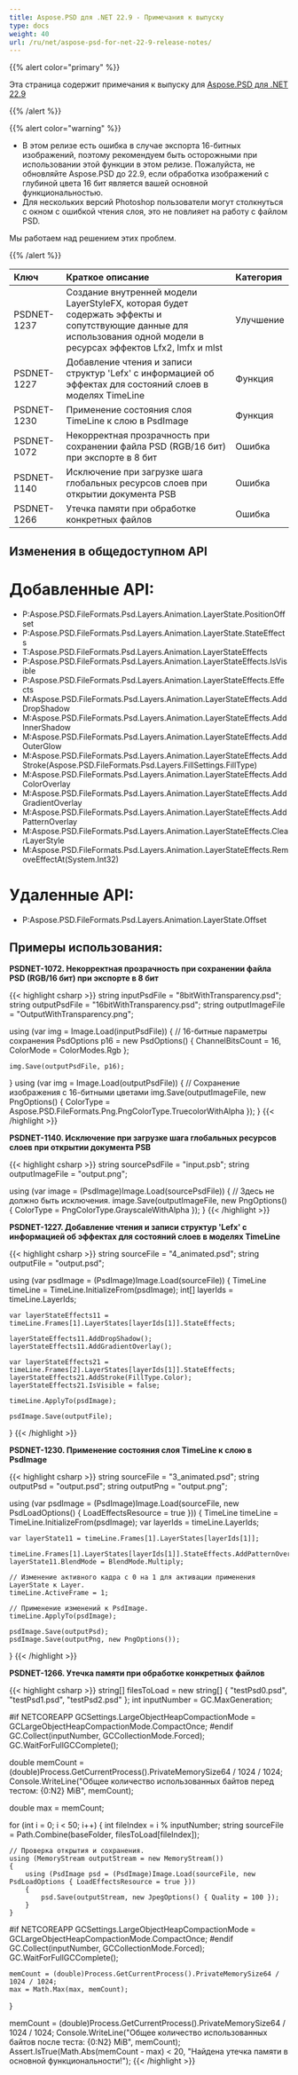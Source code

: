 ```yaml
---
title: Aspose.PSD для .NET 22.9 - Примечания к выпуску
type: docs
weight: 40
url: /ru/net/aspose-psd-for-net-22-9-release-notes/
---
```


{{% alert color="primary" %}}

Эта страница содержит примечания к выпуску для [Aspose.PSD для .NET 22.9](https://www.nuget.org/packages/Aspose.PSD/)

{{% /alert %}}

{{% alert color="warning" %}}

- В этом релизе есть ошибка в случае экспорта 16-битных изображений, поэтому рекомендуем быть осторожными при использовании этой функции в этом релизе.
Пожалуйста, не обновляйте Aspose.PSD до 22.9, если обработка изображений с глубиной цвета 16 бит является вашей основной функциональностью.
- Для нескольких версий Photoshop пользователи могут столкнуться с окном с ошибкой чтения слоя, это не повлияет на работу с файлом PSD.

Мы работаем над решением этих проблем.

{{% /alert %}}

|**Ключ**|**Краткое описание**|**Категория**|
| :- | :- | :- |
|PSDNET-1237|Создание внутренней модели LayerStyleFX, которая будет содержать эффекты и сопутствующие данные для использования одной модели в ресурсах эффектов Lfx2, lmfx и mlst|Улучшение|
|PSDNET-1227|Добавление чтения и записи структур 'Lefx' с информацией об эффектах для состояний слоев в моделях TimeLine|Функция|
|PSDNET-1230|Применение состояния слоя TimeLine к слою в PsdImage|Функция|
|PSDNET-1072|Некорректная прозрачность при сохранении файла PSD (RGB/16 бит) при экспорте в 8 бит|Ошибка|
|PSDNET-1140|Исключение при загрузке шага глобальных ресурсов слоев при открытии документа PSB|Ошибка|
|PSDNET-1266|Утечка памяти при обработке конкретных файлов|Ошибка|


## **Изменения в общедоступном API**
# **Добавленные API:**
- P:Aspose.PSD.FileFormats.Psd.Layers.Animation.LayerState.PositionOffset
- P:Aspose.PSD.FileFormats.Psd.Layers.Animation.LayerState.StateEffects
- T:Aspose.PSD.FileFormats.Psd.Layers.Animation.LayerStateEffects
- P:Aspose.PSD.FileFormats.Psd.Layers.Animation.LayerStateEffects.IsVisible
- P:Aspose.PSD.FileFormats.Psd.Layers.Animation.LayerStateEffects.Effects
- M:Aspose.PSD.FileFormats.Psd.Layers.Animation.LayerStateEffects.AddDropShadow
- M:Aspose.PSD.FileFormats.Psd.Layers.Animation.LayerStateEffects.AddInnerShadow
- M:Aspose.PSD.FileFormats.Psd.Layers.Animation.LayerStateEffects.AddOuterGlow
- M:Aspose.PSD.FileFormats.Psd.Layers.Animation.LayerStateEffects.AddStroke(Aspose.PSD.FileFormats.Psd.Layers.FillSettings.FillType)
- M:Aspose.PSD.FileFormats.Psd.Layers.Animation.LayerStateEffects.AddColorOverlay
- M:Aspose.PSD.FileFormats.Psd.Layers.Animation.LayerStateEffects.AddGradientOverlay
- M:Aspose.PSD.FileFormats.Psd.Layers.Animation.LayerStateEffects.AddPatternOverlay
- M:Aspose.PSD.FileFormats.Psd.Layers.Animation.LayerStateEffects.ClearLayerStyle
- M:Aspose.PSD.FileFormats.Psd.Layers.Animation.LayerStateEffects.RemoveEffectAt(System.Int32)


# **Удаленные API:**
- P:Aspose.PSD.FileFormats.Psd.Layers.Animation.LayerState.Offset


## **Примеры использования:**

**PSDNET-1072. Некорректная прозрачность при сохранении файла PSD (RGB/16 бит) при экспорте в 8 бит**

{{< highlight csharp >}}
string inputPsdFile    = "8bitWithTransparency.psd";
string outputPsdFile   = "16bitWithTransparency.psd";
string outputImageFile = "OutputWithTransparency.png";

using (var img = Image.Load(inputPsdFile))
{
    // 16-битные параметры сохранения
    PsdOptions p16 = new PsdOptions() { ChannelBitsCount = 16, ColorMode = ColorModes.Rgb };

    img.Save(outputPsdFile, p16);
}
using (var img = Image.Load(outputPsdFile))
{
    // Сохранение изображения с 16-битными цветами
    img.Save(outputImageFile, new PngOptions() { ColorType = Aspose.PSD.FileFormats.Png.PngColorType.TruecolorWithAlpha });
}
{{< /highlight >}}

**PSDNET-1140. Исключение при загрузке шага глобальных ресурсов слоев при открытии документа PSB**

{{< highlight csharp >}}
string sourcePsdFile = "input.psb";
string outputImageFile = "output.png";

using (var image = (PsdImage)Image.Load(sourcePsdFile))
{
    // Здесь не должно быть исключения.
    image.Save(outputImageFile, new PngOptions() { ColorType = PngColorType.GrayscaleWithAlpha });
}
{{< /highlight >}}

**PSDNET-1227. Добавление чтения и записи структур 'Lefx' с информацией об эффектах для состояний слоев в моделях TimeLine**

{{< highlight csharp >}}
string sourceFile = "4_animated.psd";
string outputFile = "output.psd";

using (var psdImage = (PsdImage)Image.Load(sourceFile))
{
    TimeLine timeLine = TimeLine.InitializeFrom(psdImage);
    int[] layerIds = timeLine.LayerIds;

    var layerStateEffects11 = timeLine.Frames[1].LayerStates[layerIds[1]].StateEffects;

    layerStateEffects11.AddDropShadow();
    layerStateEffects11.AddGradientOverlay();

    var layerStateEffects21 = timeLine.Frames[2].LayerStates[layerIds[1]].StateEffects;
    layerStateEffects21.AddStroke(FillType.Color);
    layerStateEffects21.IsVisible = false;

    timeLine.ApplyTo(psdImage);

    psdImage.Save(outputFile);
}
{{< /highlight >}}

**PSDNET-1230. Применение состояния слоя TimeLine к слою в PsdImage**

{{< highlight csharp >}}
string sourceFile = "3_animated.psd";
string outputPsd = "output.psd";
string outputPng = "output.png";

using (var psdImage = (PsdImage)Image.Load(sourceFile, new PsdLoadOptions() { LoadEffectsResource = true }))
{
    TimeLine timeLine = TimeLine.InitializeFrom(psdImage);
    var layerIds = timeLine.LayerIds;

    var layerState11 = timeLine.Frames[1].LayerStates[layerIds[1]];

    timeLine.Frames[1].LayerStates[layerIds[1]].StateEffects.AddPatternOverlay();
    layerState11.BlendMode = BlendMode.Multiply;

    // Изменение активного кадра с 0 на 1 для активации применения LayerState к Layer.
    timeLine.ActiveFrame = 1;

    // Применение изменений к PsdImage.
    timeLine.ApplyTo(psdImage);

    psdImage.Save(outputPsd);
    psdImage.Save(outputPng, new PngOptions());
}
{{< /highlight >}}

**PSDNET-1266. Утечка памяти при обработке конкретных файлов**

{{< highlight csharp >}}
string[] filesToLoad = new string[] { "testPsd0.psd", "testPsd1.psd", "testPsd2.psd" };
int inputNumber = GC.MaxGeneration;

#if NETCOREAPP
GCSettings.LargeObjectHeapCompactionMode = GCLargeObjectHeapCompactionMode.CompactOnce;
#endif
GC.Collect(inputNumber, GCCollectionMode.Forced);
GC.WaitForFullGCComplete();

double memCount = (double)Process.GetCurrentProcess().PrivateMemorySize64 / 1024 / 1024;
Console.WriteLine("Общее количество использованных байтов перед тестом: {0:N2} MiB", memCount);

double max = memCount;

for (int i = 0; i < 50; i++)
{
    int fileIndex = i % inputNumber;
    string sourceFile = Path.Combine(baseFolder, filesToLoad[fileIndex]);

    // Проверка открытия и сохранения.
    using (MemoryStream outputStream = new MemoryStream())
    {
        using (PsdImage psd = (PsdImage)Image.Load(sourceFile, new PsdLoadOptions { LoadEffectsResource = true }))
        {
            psd.Save(outputStream, new JpegOptions() { Quality = 100 });
        }
    }

#if NETCOREAPP
    GCSettings.LargeObjectHeapCompactionMode = GCLargeObjectHeapCompactionMode.CompactOnce;
#endif
    GC.Collect(inputNumber, GCCollectionMode.Forced);
    GC.WaitForFullGCComplete();

    memCount = (double)Process.GetCurrentProcess().PrivateMemorySize64 / 1024 / 1024;
    max = Math.Max(max, memCount);
}

memCount = (double)Process.GetCurrentProcess().PrivateMemorySize64 / 1024 / 1024;
Console.WriteLine("Общее количество использованных байтов после теста: {0:N2} MiB", memCount);
Assert.IsTrue(Math.Abs(memCount - max) < 20, "Найдена утечка памяти в основной функциональности!");
{{< /highlight >}}
